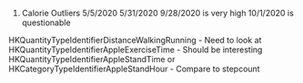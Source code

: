 1. Calorie Outliers
5/5/2020
5/31/2020
9/28/2020 is very high
10/1/2020 is questionable

HKQuantityTypeIdentifierDistanceWalkingRunning - Need to look at
HKQuantityTypeIdentifierAppleExerciseTime - Should be interesting
HKQuantityTypeIdentifierAppleStandTime or HKCategoryTypeIdentifierAppleStandHour - Compare to stepcount